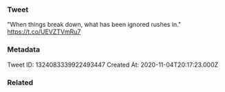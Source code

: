 ### Tweet
"When things break down, what has been ignored rushes in." https://t.co/UEVZTVmRu7

### Metadata
Tweet ID: 1324083339922493447
Created At: 2020-11-04T20:17:23.000Z

### Related

